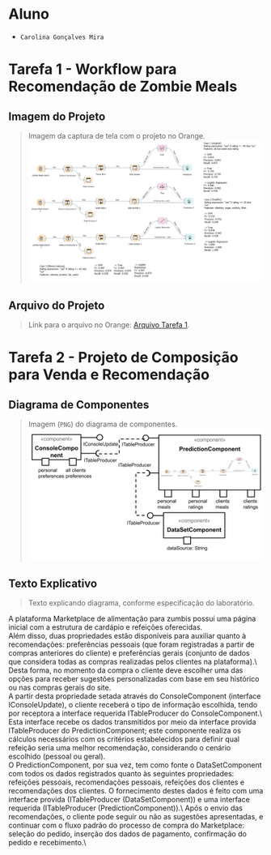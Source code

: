 # Aluno
* `Carolina Gonçalves Mira`

# Tarefa 1 - Workflow para Recomendação de Zombie Meals

## Imagem do Projeto
> Imagem da captura de tela com o projeto no Orange.
![Workflow Orange](images/carolina-zombie-meals-pred.png)

## Arquivo do Projeto
> Link para o arquivo no Orange: [Arquivo Tarefa 1](https://github.com/carolinamira/component2learn/blob/master/labs/2021/01-data-flow/solucoes/carolinamira/orange/carolina-zombie-meals.ows).

# Tarefa 2 - Projeto de Composição para Venda e Recomendação

## Diagrama de Componentes

> Imagem (`PNG`) do diagrama de componentes.
![Diagrama Venda](images/carolina-diagrama-componentes.png)

## Texto Explicativo

> Texto explicando diagrama, conforme especificação do laboratório.

A plataforma Marketplace de alimentação para zumbis possui uma página inicial com a estrutura de cardápio e refeições oferecidas.\
Além disso, duas propriedades estão disponíveis para auxiliar quanto à recomendações: preferências pessoais (que foram registradas a partir 
de compras anteriores do cliente) e preferências gerais (conjunto de dados que considera todas as compras realizadas pelos clientes na plataforma).\ 
Desta forma, no momento da compra o cliente deve escolher uma das opções para receber sugestões personalizadas com base em seu histórico ou nas compras gerais do site.\
A partir desta propriedade setada através do ConsoleComponent (interface IConsoleUpdate), o cliente receberá o tipo de informação escolhida, tendo por receptora 
a interface requerida ITableProducer do ConsoleComponent.\ 
Esta interface recebe os dados transmitidos por meio da interface provida ITableProducer do PredictionComponent; este componente realiza os cálculos necessários com os critérios
estabelecidos para definir qual refeição seria uma melhor recomendação, considerando o cenário escolhido (pessoal ou geral).\
O PredictionComponent, por sua vez, tem como fonte o DataSetComponent com todos os dados registrados quanto às seguintes propriedades: refeições pessoais, recomendações pessoais, 
refeições dos clientes e recomendações dos clientes. O fornecimento destes dados é feito com uma interface provida (ITableProducer (DataSetComponent)) e uma interface requerida 
(ITableProducer (PredictionComponent)).\ 
Após o envio das recomendações, o cliente pode seguir ou não as sugestões apresentadas, e continuar com o fluxo padrão do processo de compra do Marketplace: seleção do pedido, 
inserção dos dados de pagamento, confirmação do pedido e recebimento.\


